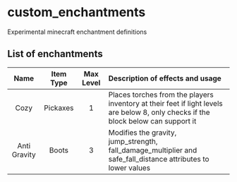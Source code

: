 # custom_enchantments
Experimental minecraft enchantment definitions

## List of enchantments

| Name | Item Type | Max Level | Description of effects and usage |
| :---: | :---: | :---: | :--- |
| Cozy | Pickaxes | 1 | Places torches from the players inventory at their feet if light levels are below 8, only checks if the block below can support it |
| Anti Gravity | Boots | 3 | Modifies the gravity, jump_strength, fall_damage_multiplier and safe_fall_distance attributes to lower values |



